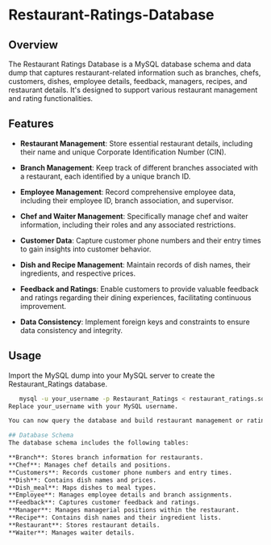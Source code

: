 # Restaurant-Ratings-Database
## Overview
The Restaurant Ratings Database is a MySQL database schema and data dump that captures restaurant-related information such as branches, chefs, customers, dishes, employee details, feedback, managers, recipes, and restaurant details. It's designed to support various restaurant management and rating functionalities.

## Features
- **Restaurant Management**: Store essential restaurant details, including their name and unique Corporate Identification Number (CIN).

- **Branch Management**: Keep track of different branches associated with a restaurant, each identified by a unique branch ID.

- **Employee Management**: Record comprehensive employee data, including their employee ID, branch association, and supervisor.

- **Chef and Waiter Management**: Specifically manage chef and waiter information, including their roles and any associated restrictions.

- **Customer Data**: Capture customer phone numbers and their entry times to gain insights into customer behavior.

- **Dish and Recipe Management**: Maintain records of dish names, their ingredients, and respective prices.

- **Feedback and Ratings**: Enable customers to provide valuable feedback and ratings regarding their dining experiences, facilitating continuous improvement.

- **Data Consistency**: Implement foreign keys and constraints to ensure data consistency and integrity.

## Usage
Import the MySQL dump into your MySQL server to create the Restaurant_Ratings database.

```bash
   mysql -u your_username -p Restaurant_Ratings < restaurant_ratings.sql
Replace your_username with your MySQL username.

You can now query the database and build restaurant management or rating applications on top of it.

## Database Schema
The database schema includes the following tables:

**Branch**: Stores branch information for restaurants.
**Chef**: Manages chef details and positions.
**Customers**: Records customer phone numbers and entry times.
**Dish**: Contains dish names and prices.
**Dish_meal**: Maps dishes to meal types.
**Employee**: Manages employee details and branch assignments.
**Feedback**: Captures customer feedback and ratings.
**Manager**: Manages managerial positions within the restaurant.
**Recipe**: Contains dish names and their ingredient lists.
**Restaurant**: Stores restaurant details.
**Waiter**: Manages waiter details.
